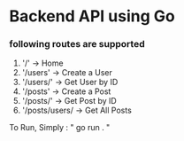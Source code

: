 # Backend API using Go

### following routes are supported

1. '/' -> Home
2. '/users' -> Create a User
3. '/users/<id>' -> Get User by ID
4. '/posts' -> Create a Post
5. '/posts/<id>' -> Get Post by ID
6. '/posts/users/ -> Get All Posts

To Run, Simply : " go run . "
